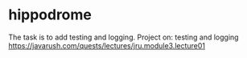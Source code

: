 # hippodrome
The task is to add testing and logging.
Project on: testing and logging https://javarush.com/quests/lectures/jru.module3.lecture01
